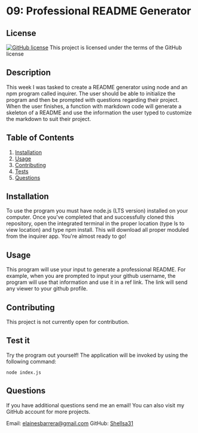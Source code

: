 # 09: Professional README Generator
  
## License
[![GitHub license](https://img.shields.io/github/license/Naereen/StrapDown.js.svg)](https://github.com/Naereen/StrapDown.js/blob/master/LICENSE)  This project is licensed under the terms of the GitHub license

## Description
This week I was tasked to create a README generator using node and an npm program called inquirer. The user should be able to initialize the program and then be prompted with questions regarding their project. When the user finishes, a function with markdown code will generate a skeleton of a README and use the information the user typed to customize the markdown to suit their project.

## Table of Contents
  1. [Installation](#installation)
  2. [Usage](#usage)
  3. [Contributing](#contributing)
  4. [Tests](#tests)
  5. [Questions](#questions)
  
## Installation <a name="installation"></a>
To use the program you must have node.js (LTS version) installed on your computer. Once you've completed that and successfully cloned this repository, open the integrated terminal in the proper location (type ls to view location) and type npm install. This will download all proper moduled from the inquirer app. You're almost ready to go!

## Usage <a name="usage"></a>
This program will use your input to generate a professional README. For example, when you are prompted to input your github username, the program will use that information and use it in a ref link. The link will send any viewer to your github profile.

## Contributing <a name="contributing"></a>
This project is not currently open for contribution.

## Test it <a name="tests"></a>

Try the program out yourself!
The application will be invoked by using the following command:

```
node index.js
```
  
## Questions <a name="questions"></a>
If you have additional questions send me an email!
You can also visit my GitHub account for more projects.

Email: [elainesbarrera@gmail.com](elainesbarrera@gmail.com)
GitHub: [Shellsa31](https://github.com/Shellsa31)
  
  